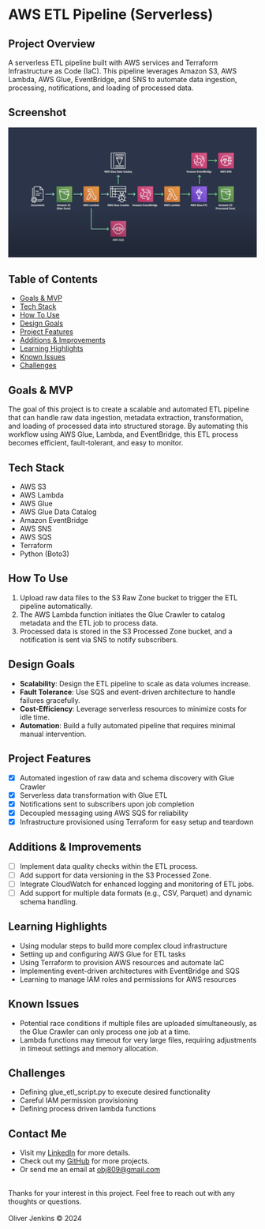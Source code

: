 # AWS ETL Pipeline (Serverless)

## Project Overview
A serverless ETL pipeline built with AWS services and Terraform Infrastructure as Code (IaC). This pipeline leverages Amazon S3, AWS Lambda, AWS Glue, EventBridge, and SNS to automate data ingestion, processing, notifications, and loading of processed data.

## Screenshot
![Application Screenshot](aws-etl-pipeline.png "ETL Pipeline Architecture")


## Table of Contents
- [Goals & MVP](#goals--MVP)
- [Tech Stack](#tech-stack)
- [How To Use](#how-to-use)
- [Design Goals](#design-goals)
- [Project Features](#project-features)
- [Additions & Improvements](#additions--improvements)
- [Learning Highlights](#learning-highlights)
- [Known Issues](#known-issues)
- [Challenges](#challenges)


## Goals & MVP
The goal of this project is to create a scalable and automated ETL pipeline that can handle raw data ingestion, metadata extraction, transformation, and loading of processed data into structured storage. By automating this workflow using AWS Glue, Lambda, and EventBridge, this ETL process becomes efficient, fault-tolerant, and easy to monitor.

## Tech Stack
- AWS S3
- AWS Lambda
- AWS Glue
- AWS Glue Data Catalog
- Amazon EventBridge
- AWS SNS
- AWS SQS
- Terraform
- Python (Boto3)

## How To Use
1. Upload raw data files to the S3 Raw Zone bucket to trigger the ETL pipeline automatically.
2. The AWS Lambda function initiates the Glue Crawler to catalog metadata and the ETL job to process data.
3. Processed data is stored in the S3 Processed Zone bucket, and a notification is sent via SNS to notify subscribers.

## Design Goals
- **Scalability**: Design the ETL pipeline to scale as data volumes increase.
- **Fault Tolerance**: Use SQS and event-driven architecture to handle failures gracefully.
- **Cost-Efficiency**: Leverage serverless resources to minimize costs for idle time.
- **Automation**: Build a fully automated pipeline that requires minimal manual intervention.

## Project Features
- [x] Automated ingestion of raw data and schema discovery with Glue Crawler
- [x] Serverless data transformation with Glue ETL
- [x] Notifications sent to subscribers upon job completion
- [x] Decoupled messaging using AWS SQS for reliability
- [x] Infrastructure provisioned using Terraform for easy setup and teardown

## Additions & Improvements
- [ ] Implement data quality checks within the ETL process.
- [ ] Add support for data versioning in the S3 Processed Zone.
- [ ] Integrate CloudWatch for enhanced logging and monitoring of ETL jobs.
- [ ] Add support for multiple data formats (e.g., CSV, Parquet) and dynamic schema handling.

## Learning Highlights
- Using modular steps to build more complex cloud infrastructure
- Setting up and configuring AWS Glue for ETL tasks
- Using Terraform to provision AWS resources and automate IaC
- Implementing event-driven architectures with EventBridge and SQS
- Learning to manage IAM roles and permissions for AWS resources

## Known Issues
- Potential race conditions if multiple files are uploaded simultaneously, as the Glue Crawler can only process one job at a time.
- Lambda functions may timeout for very large files, requiring adjustments in timeout settings and memory allocation.

## Challenges
- Defining glue_etl_script.py to execute desired functionality 
- Careful IAM permission provisioning
- Defining process driven lambda functions 


## Contact Me
- Visit my [LinkedIn](https://www.linkedin.com/in/obj809/) for more details.
- Check out my [GitHub](https://github.com/cyberforge1) for more projects.
- Or send me an email at obj809@gmail.com
<br />
Thanks for your interest in this project. Feel free to reach out with any thoughts or questions.
<br />
<br />
Oliver Jenkins © 2024

